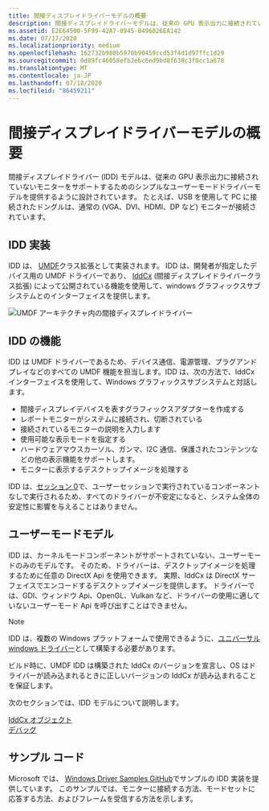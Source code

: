 ```yaml
---
title: 間接ディスプレイドライバーモデルの概要
description: 間接ディスプレイドライバーモデルは、従来の GPU 表示出力に接続されていないモニターをサポートする簡易ユーザーモードドライバーモデルを提供するように設計されています。
ms.assetid: E2E64500-5F99-42A7-8945-B496026EA142
ms.date: 07/17/2020
ms.localizationpriority: medium
ms.openlocfilehash: 162732b980b5970b90459ccd53f4d1d97ffc1d29
ms.sourcegitcommit: 0d89fc46058efb2ebc6ed9bd8f638c3f8cc1a678
ms.translationtype: MT
ms.contentlocale: ja-JP
ms.lasthandoff: 07/18/2020
ms.locfileid: "86459211"
---
```

# <a name="indirect-display-driver-model-overview"></a>間接ディスプレイドライバーモデルの概要

間接ディスプレイドライバー (IDD) モデルは、従来の GPU 表示出力に接続されていないモニターをサポートするためのシンプルなユーザーモードドライバーモデルを提供するように設計されています。 たとえば、USB を使用して PC に接続されたドングルは、通常の (VGA、DVI、HDMI、DP など) モニターが接続されています。

## <a name="idd-implementation"></a>IDD 実装

IDD は、 [UMDF](/windows-hardware/drivers/wdf/getting-started-with-umdf-version-2)クラス拡張として実装されます。 IDD は、開発者が指定したデバイス用の UMDF ドライバーであり、 [IddCx](/windows-hardware/drivers/ddi/iddcx/) (間接ディスプレイドライバークラス拡張) によって公開されている機能を使用して、windows グラフィックスサブシステムとのインターフェイスを提供します。

![UMDF アーキテクチャ内の間接ディスプレイドライバー](images/idd_umdf_arch.png)

## <a name="idd-functionality"></a>IDD の機能

IDD は UMDF ドライバーであるため、デバイス通信、電源管理、プラグアンドプレイなどのすべての UMDF 機能を担当します。IDD は、次の方法で、IddCx インターフェイスを使用して、Windows グラフィックスサブシステムと対話します。

* 間接ディスプレイデバイスを表すグラフィックスアダプターを作成する
* レポートモニターがシステムに接続され、切断されている
* 接続されているモニターの説明を入力します
* 使用可能な表示モードを指定する
* ハードウェアマウスカーソル、ガンマ、I2C 通信、保護されたコンテンツなどの他の表示機能をサポートします。
* モニターに表示するデスクトップイメージを処理する

IDD は、[セッション 0](/windows-hardware/drivers/wdf/session-zero-guidelines-for-umdf-drivers)で、ユーザーセッションで実行されているコンポーネントなしで実行されるため、すべてのドライバーが不安定になると、システム全体の安定性に影響を与えることはありません。

## <a name="user-mode-model"></a>ユーザーモードモデル

IDD は、カーネルモードコンポーネントがサポートされていない、ユーザーモードのみのモデルです。 そのため、ドライバーは、デスクトップイメージを処理するために任意の DirectX Api を使用できます。 実際、IddCx は DirectX サーフェイスでエンコードするデスクトップイメージを提供します。 ドライバーでは、GDI、ウィンドウ Api、OpenGL、Vulkan など、ドライバーの使用に適していないユーザーモード Api を呼び出すことはできません。

> [!NOTE]
>
> IDD は、複数の Windows プラットフォームで使用できるように、[ユニバーサル windows ドライバー](/windows-hardware/drivers/gettingstarted/writing-a-umdf-driver-based-on-a-template)として構築する必要があります。

ビルド時に、UMDF IDD は構築された IddCx のバージョンを宣言し、OS はドライバーが読み込まれるときに正しいバージョンの IddCx が読み込まれることを保証します。

次のセクションでは、IDD モデルについて説明します。

[IddCx オブジェクト](iddcx-objects.md)  
[デバッグ](indirect-display-debugging.md)

## <a name="sample-code"></a>サンプル コード

Microsoft では、 [Windows Driver Samples GitHub](https://github.com/microsoft/Windows-driver-samples/tree/master/video/IndirectDisplay)でサンプルの IDD 実装を提供しています。 このサンプルでは、モニターに接続する方法、モードセットに応答する方法、およびフレームを受信する方法を示します。
